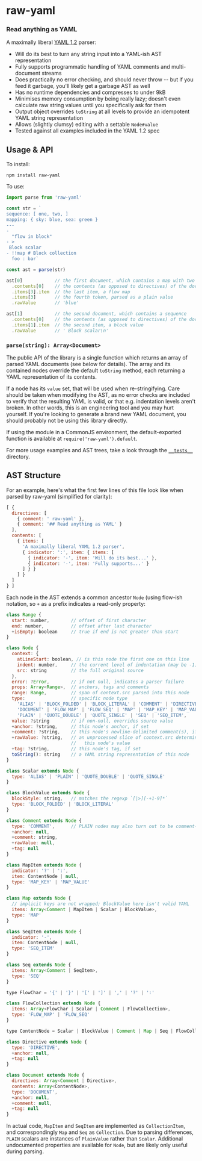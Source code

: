 # raw-yaml
### Read anything as YAML

A maximally liberal [YAML 1.2] parser:
- Will do its best to turn any string input into a YAML-ish AST representation
- Fully supports programmatic handling of YAML comments and multi-document streams
- Does practically no error checking, and should never throw -- but if you feed it garbage, you'll likely get a garbage AST as well
- Has no runtime dependencies and compresses to under 9kB
- Minimises memory consumption by being really lazy; doesn't even calculate raw string values until you specifically ask for them
- Output object overrides `toString` at all levels to provide an idempotent YAML string representation
- Allows (slightly clumsy) editing with a settable `Node#value`
- Tested against all examples included in the YAML 1.2 spec

[YAML 1.2]: http://www.yaml.org/spec/1.2/spec.html


## Usage & API

To install:
```
npm install raw-yaml
```

To use:
```js
import parse from 'raw-yaml'

const str = `
sequence: [ one, two, ]
mapping: { sky: blue, sea: green }
---
-
  "flow in block"
- >
 Block scalar
- !!map # Block collection
  foo : bar`

const ast = parse(str)

ast[0]            // the first document, which contains a map with two keys
  .contents[0]    // the contents (as opposed to directives) of the document
  .items[3].item  // the last item, a flow map
  .items[3]       // the fourth token, parsed as a plain value
  .rawValue       // 'blue'

ast[1]            // the second document, which contains a sequence
  .contents[0]    // the contents (as opposed to directives) of the document
  .items[1].item  // the second item, a block value
  .rawValue       // ' Block scalar\n'
```

### `parse(string): Array<Document>`

The public API of the library is a single function which returns an array of parsed YAML documents (see below for details). The array and its contained nodes override the default `toString` method, each returning a YAML representation of its contents.

If a node has its `value` set, that will be used when re-stringifying. Care should be taken when modifying the AST, as no error checks are included to verify that the resulting YAML is valid, or that e.g. indentation levels aren't broken. In other words, this is an engineering tool and you may hurt yourself. If you're looking to generate a brand new YAML document, you should probably not be using this library directly.

If using the module in a CommonJS environment, the default-exported function is available at `require('raw-yaml').default`.

For more usage examples and AST trees, take a look through the [`__tests__`](https://github.com/eemeli/raw-yaml/tree/master/__tests__) directory.


## AST Structure

For an example, here's what the first few lines of this file look like when parsed by raw-yaml (simplified for clarity):

```js
[ {
  directives: [
    { comment: ' raw-yaml' },
    { comment: '## Read anything as YAML' }
  ],
  contents: [
    { items: [
      'A maximally liberal YAML 1.2 parser',
      { indicator: ':', item: { items: [
        { indicator: '-', item: 'Will do its best...' },
        { indicator: '-', item: 'Fully supports...' }
      ] } }
    ] }
  ]
} ]
```

Each node in the AST extends a common ancestor `Node` (using flow-ish notation, so `+` as a prefix indicates a read-only property:

```js
class Range {
  start: number,        // offset of first character
  end: number,          // offset after last character
  +isEmpty: boolean     // true if end is not greater than start
}

class Node {
  context: {
    atLineStart: boolean, // is this node the first one on this line
    indent: number,     // the current level of indentation (may be -1)
    src: string         // the full original source
  },
  error: ?Error,        // if not null, indicates a parser failure
  props: Array<Range>,  // anchors, tags and comments
  range: Range,         // span of context.src parsed into this node
  type:                 // specific node type
    'ALIAS' | 'BLOCK_FOLDED' | 'BLOCK_LITERAL' | 'COMMENT' | 'DIRECTIVE' |
    'DOCUMENT' | 'FLOW_MAP' | 'FLOW_SEQ' | 'MAP' | 'MAP_KEY' | 'MAP_VALUE' |
    'PLAIN' | 'QUOTE_DOUBLE' | 'QUOTE_SINGLE' | 'SEQ' | 'SEQ_ITEM',
  value: ?string        // if non-null, overrides source value
  +anchor: ?string,     // this node's anchor, if set
  +comment: ?string,    // this node's newline-delimited comment(s), if any
  +rawValue: ?string,   // an unprocessed slice of context.src determining
                        //   this node's value
  +tag: ?string,        // this node's tag, if set
  toString(): string    // a YAML string representation of this node
}

class Scalar extends Node {
  type: 'ALIAS' | 'PLAIN' | 'QUOTE_DOUBLE' | 'QUOTE_SINGLE'
}

class BlockValue extends Node {
  blockStyle: string,   // matches the regexp `[|>][-+1-9]*`
  type: 'BLOCK_FOLDED' | 'BLOCK_LITERAL'
}

class Comment extends Node {
  type: 'COMMENT',      // PLAIN nodes may also turn out to be comment-only
  +anchor: null,
  +comment: string,
  +rawValue: null,
  +tag: null
}

class MapItem extends Node {
  indicator: '?' | ':',
  item: ContentNode | null,
  type: 'MAP_KEY' | 'MAP_VALUE'
}

class Map extends Node {
  // implicit keys are not wrapped; BlockValue here isn't valid YAML
  items: Array<Comment | MapItem | Scalar | BlockValue>,
  type: 'MAP'
}

class SeqItem extends Node {
  indicator: '-',
  item: ContentNode | null,
  type: 'SEQ_ITEM'
}

class Seq extends Node {
  items: Array<Comment | SeqItem>,
  type: 'SEQ'
}

type FlowChar = '{' | '}' | '[' | ']' | ',' | '?' | ':'

class FlowCollection extends Node {
  items: Array<FlowChar | Scalar | Comment | FlowCollection>,
  type: 'FLOW_MAP' | 'FLOW_SEQ'
}

type ContentNode = Scalar | BlockValue | Comment | Map | Seq | FlowCollection

class Directive extends Node {
  type: 'DIRECTIVE',
  +anchor: null,
  +tag: null
}

class Document extends Node {
  directives: Array<Comment | Directive>,
  contents: Array<ContentNode>,
  type: 'DOCUMENT',
  +anchor: null,
  +comment: null,
  +tag: null
}
```

In actual code, `MapItem` and `SeqItem` are implemented as `CollectionItem`, and correspondingly `Map` and `Seq` as `Collection`. Due to parsing differences, `PLAIN` scalars are instances of `PlainValue` rather than `Scalar`. Additional undocumented properties are available for `Node`, but are likely only useful during parsing.
